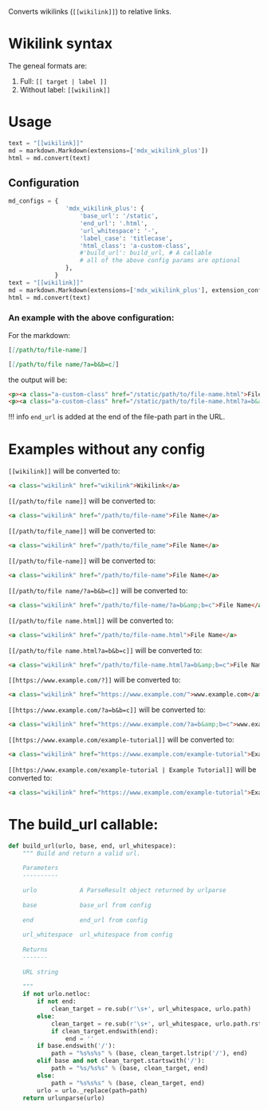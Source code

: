 
Converts wikilinks (`[[wikilink]]`) to relative links.

# Wikilink syntax

The geneal formats are:

1. Full: `[[ target | label ]]`
2. Without label: `[[wikilink]]`

# Usage

```python
text = "[[wikilink]]"
md = markdown.Markdown(extensions=['mdx_wikilink_plus'])
html = md.convert(text)
```

## Configuration

```python
md_configs = {
                'mdx_wikilink_plus': {
                    'base_url': '/static',
                    'end_url': '.html',
                    'url_whitespace': '-',
                    'label_case': 'titlecase',
                    'html_class': 'a-custom-class',
                    #'build_url': build_url, # A callable
                    # all of the above config params are optional
                },
             }
text = "[[wikilink]]"
md = markdown.Markdown(extensions=['mdx_wikilink_plus'], extension_configs=md_configs)
html = md.convert(text)
```

### An example with the above configuration:

For the markdown:

```md
[[/path/to/file-name]]

[[/path/to/file name/?a=b&b=c]]
```

the output will be:

```html
<p><a class="a-custom-class" href="/static/path/to/file-name.html">File Name</a></p>
<p><a class="a-custom-class" href="/static/path/to/file-name.html?a=b&amp;b=c">File Name</a></p>
```

!!! info
    `end_url` is added at the end of the file-path part in the URL.


# Examples without any config

`[[wikilink]]` will be converted to:

```html
<a class="wikilink" href="wikilink">Wikilink</a>
```


`[[/path/to/file name]]` will be converted to:

```html
<a class="wikilink" href="/path/to/file-name">File Name</a>
```


`[[/path/to/file_name]]` will be converted to:

```html
<a class="wikilink" href="/path/to/file_name">File Name</a>
```


`[[/path/to/file-name]]` will be converted to:

```html
<a class="wikilink" href="/path/to/file-name">File Name</a>
```


`[[/path/to/file name/?a=b&b=c]]` will be converted to:

```html
<a class="wikilink" href="/path/to/file-name/?a=b&amp;b=c">File Name</a>
```


`[[/path/to/file name.html]]` will be converted to:

```html
<a class="wikilink" href="/path/to/file-name.html">File Name</a>
```


`[[/path/to/file name.html?a=b&b=c]]` will be converted to:

```html
<a class="wikilink" href="/path/to/file-name.html?a=b&amp;b=c">File Name</a>
```


`[[https://www.example.com/?]]` will be converted to:

```html
<a class="wikilink" href="https://www.example.com/">www.example.com</a>
```


`[[https://www.example.com/?a=b&b=c]]` will be converted to:

```html
<a class="wikilink" href="https://www.example.com/?a=b&amp;b=c">www.example.com</a>
```


`[[https://www.example.com/example-tutorial]]` will be converted to:

```html
<a class="wikilink" href="https://www.example.com/example-tutorial">Example Tutorial</a>
```


`[[https://www.example.com/example-tutorial | Example Tutorial]]` will be converted to:

```html
<a class="wikilink" href="https://www.example.com/example-tutorial">Example Tutorial</a>
```

# The build_url callable:

```python
def build_url(urlo, base, end, url_whitespace):
    """ Build and return a valid url.
        
    Parameters
    ----------
    
    urlo            A ParseResult object returned by urlparse
    
    base            base_url from config
    
    end             end_url from config
    
    url_whitespace  url_whitespace from config
    
    Returns
    -------
    
    URL string
    
    """
    if not urlo.netloc:
        if not end:
            clean_target = re.sub(r'\s+', url_whitespace, urlo.path)
        else:
            clean_target = re.sub(r'\s+', url_whitespace, urlo.path.rstrip('/'))
            if clean_target.endswith(end):
                end = ''
        if base.endswith('/'):
            path = "%s%s%s" % (base, clean_target.lstrip('/'), end)
        elif base and not clean_target.startswith('/'):
            path = "%s/%s%s" % (base, clean_target, end)
        else:
            path = "%s%s%s" % (base, clean_target, end)
        urlo = urlo._replace(path=path)
    return urlunparse(urlo)
        
```
